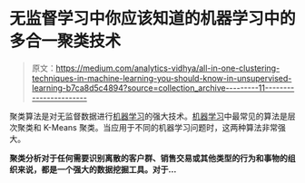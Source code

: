 # 无监督学习中你应该知道的机器学习中的多合一聚类技术

> 原文：<https://medium.com/analytics-vidhya/all-in-one-clustering-techniques-in-machine-learning-you-should-know-in-unsupervised-learning-b7ca8d5c4894?source=collection_archive---------11----------------------->

聚类算法是对无监督数据进行[机器学习](https://datafloq.com/read/?q=Machine%20learning#utm=internal)的强大技术。[机器学习](https://datafloq.com/read/?q=Machine%20learning#utm=internal)中最常见的算法是层次聚类和 K-Means 聚类。当应用于不同的机器学习问题时，这两种算法非常强大。

**聚类分析对于任何需要识别离散的客户群、销售交易或其他类型的行为和事物的组织来说，都是一个强大的数据挖掘工具。对于…**